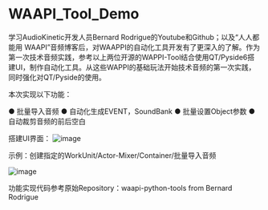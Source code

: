 # WAAPI_Tool_Demo

学习AudioKinetic开发人员Bernard Rodrigue的Youtube和Github；以及“人人都能用 WAAPI”音频博客后，对WAAPPI的自动化工具开发有了更深入的了解。作为第一次技术音频实践，参考以上两位开源的WAPPI-Tool结合使用QT/Pyside6搭建UI，制作自动化工具。从这些WAPPI的基础玩法开始技术音频的第一次实践，同时强化对QT/Pyside的使用。

本次实现以下功能：

● 批量导入音频
● 自动化生成EVENT，SoundBank
● 批量设置Object参数
● 自动裁剪音频的前后空白

搭建UI界面：
![image](https://github.com/user-attachments/assets/58d4db0e-a3b1-4207-bb62-01096f06995c)

示例：创建指定的WorkUnit/Actor-Mixer/Container/批量导入音频

![image](https://github.com/user-attachments/assets/e1e30c1e-f527-4955-9c36-f19a506f6152)

功能实现代码参考原始Repository：waapi-python-tools from Bernard Rodrigue
